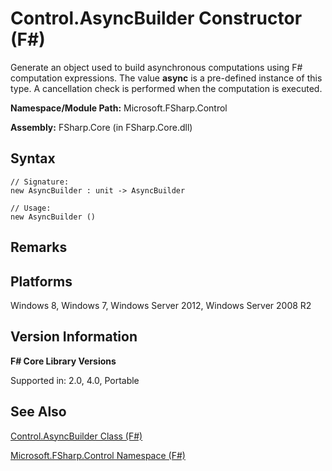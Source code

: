 # Control.AsyncBuilder Constructor (F#)

Generate an object used to build asynchronous computations using F# computation expressions. The value **async** is a pre-defined instance of this type. A cancellation check is performed when the computation is executed.

**Namespace/Module Path:** Microsoft.FSharp.Control

**Assembly:** FSharp.Core (in FSharp.Core.dll)


## Syntax

```
// Signature:
new AsyncBuilder : unit -> AsyncBuilder

// Usage:
new AsyncBuilder ()
```

## Remarks

## Platforms
Windows 8, Windows 7, Windows Server 2012, Windows Server 2008 R2


## Version Information
**F# Core Library Versions**

Supported in: 2.0, 4.0, Portable




## See Also
[Control.AsyncBuilder Class &#40;F&#35;&#41;](Control.AsyncBuilder+Class+%28FSharp%29.md)

[Microsoft.FSharp.Control Namespace &#40;F&#35;&#41;](Microsoft.FSharp.Control+Namespace+%28FSharp%29.md)

